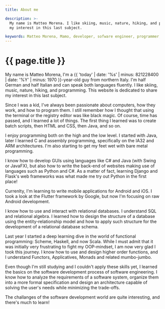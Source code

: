 ```yaml
---
title: About me

description: >-
  My name is Matteo Morena. I like skiing, music, nature, hiking, and programming. This website is dedicated to share
  my interest in this last subject.

keywords: Matteo Morena, Mamo, developer, sofware engineer, programmer, software, skills
---
```


# {{ page.title }} #

My name is Matteo Morena, I'm a {{ 'today' | date: '%s' | minus: 821228400 | date: '%Y' | minus: 1970 }}-year-old guy
from northern Italy. I'm half German and half Italian and can speak both languages fluently. I like skiing, music,
nature, hiking, and programming. This website is dedicated to share my interest in this last subject.

Since I was a kid, I've always been passionate about computers, how they work, and how to program them. I still
remember how I thought that using the terminal or the registry editor was like black magic. Of course, time has passed,
and I learned a lot of things. The first thing I learned was to create batch scripts, then HTML and CSS, then Java, and
so on.

I enjoy programming both on the high and the low level. I started with Java, later I learned C and assembly
programming, specifically on the IA32 and ARM architectures. I'm also starting to get my feet wet with bare metal
programming.

I know how to develop GUIs using languages like C# and Java (with Swing or JavaFX), but also how to write the back-end
of websites making use of languages such as Python and C#. As a matter of fact, learning Django and Flask's web
frameworks was what made me try out Python in the first place!

Currenlty, I'm learning to write mobile applications for Android and iOS. I took a look at the Flutter framework by
Google, but now I'm focusing on raw Android development.

I know how to use and interact with relational databases. I understand SQL and relational algebra. I learned how to
design the structure of a database using the entity-relationship model and how to apply such structure for the
development of a relational database schema.

Last year I started a deep learning dive in the world of functional programming: Scheme, Haskell, and now Scala.
While I must admit that it was initially very frustrating to fight my OOP-mindset, I am now very glad I took this
journey. I know how to use and design higher order functions, and I understand Functors, Applicatives, Monads and
related mumbo-jumbo.

Even though I'm still studying and I couldn't apply these skills yet, I learned the basics on the software development
process of software engineering. I know how to analyze the requirements of a software system, organize them into a more
formal specification and design an architecture capable of solving the user's needs while minimizing the trade-offs.

The challanges of the software development world are quite interesting, and there's much to learn!
